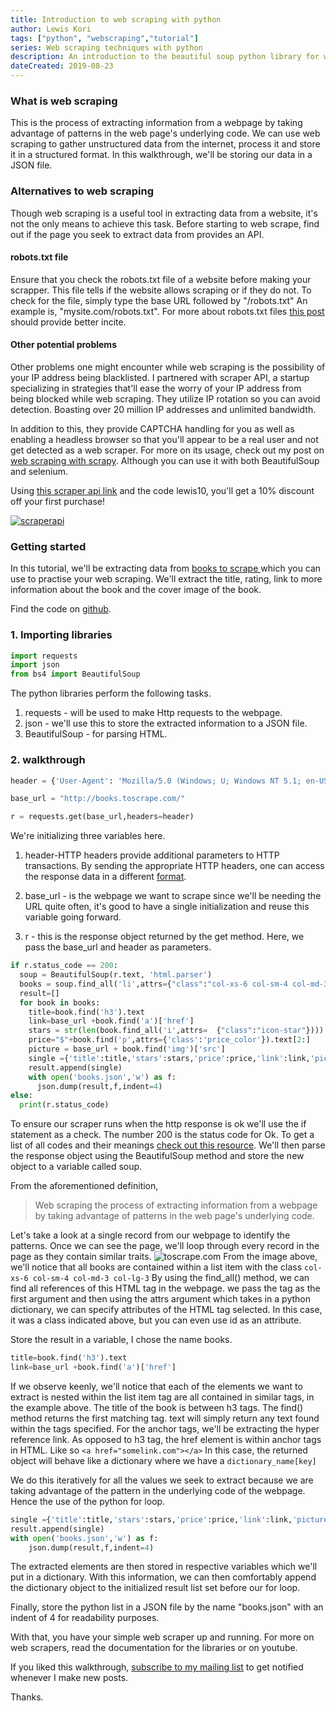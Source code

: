 ```yaml
---
title: Introduction to web scraping with python
author: Lewis Kori
tags: ["python", "webscraping","tutorial"]
series: Web scraping techniques with python
description: An introduction to the beautiful soup python library for web scraping
dateCreated: 2019-08-23
---
```

### What is web scraping

This is the process of extracting information from a webpage by taking advantage of patterns in the web page's underlying code.
We can use web scraping to gather unstructured data from the internet, process it and store it in a structured format.
In this walkthrough, we'll be storing our data in a JSON file.

### Alternatives to web scraping

Though web scraping is a useful tool in extracting data from a website,
it's not the only means to achieve this task.
Before starting to web scrape, find out if the page you seek to extract data from provides an API.

#### robots.txt file

Ensure that you check the robots.txt file of a website before making your scrapper. This file tells if the website allows scraping or if they do not.
To check for the file, simply type the base URL followed by "/robots.txt"
An example is, "mysite.com/robots.txt".
For more about robots.txt files [this post](https://varvy.com/robottxt.html) should provide better incite.

#### Other potential problems

Other problems one might encounter while web scraping is the possibility of your IP address being blacklisted. I partnered with scraper API, a startup specializing in strategies that'll ease the worry of your IP address from being blocked while web scraping. They utilize IP rotation so you can avoid detection. Boasting over 20 million IP addresses and unlimited bandwidth.

In addition to this, they provide CAPTCHA handling for you as well as enabling a headless browser so that you'll appear to be a real user and not get detected as a web scraper. For more on its usage, check out my post on [web scraping with scrapy](/blog/web-scraping-managing-proxies-and-captcha-with-scrapy-and-the-scraper-api/). Although you can use it with both BeautifulSoup and selenium.

Using [this scraper api link](https://www.scraperapi.com?_go=korilewis) and the code
lewis10, you'll get a 10% discount off your first purchase!

 <a href="https://www.scraperapi.com?fpr=lewiskori" target="_blank" style="outline:none;border:none;"><img src="https://d2gdx5nv84sdx2.cloudfront.net/uploads/ssvxh57a/marketing_asset/banner/2665/069-ScraperAPI-B-GIF-336x280-v1.gif" alt="scraperapi" border="0"/></a>

### **Getting started**

In this tutorial, we'll be extracting data from [books to scrape
](http://books.toscrape.com/) which you can use to practise your web scraping.
We'll extract the title, rating, link to more information about the book and the cover image of the book.

Find the code on [github](https://github.com/lewis-kori/webcrawler-tutorial).

### 1. Importing libraries

```python
import requests
import json
from bs4 import BeautifulSoup
```

The python libraries perform the following tasks.

1. requests - will be used to make Http requests to the webpage.
2. json - we'll use this to store the extracted information to a JSON file.
3. BeautifulSoup - for parsing HTML.

### 2. walkthrough

```python
header = {'User-Agent': 'Mozilla/5.0 (Windows; U; Windows NT 5.1; en-US; rv:1.9.0.7) Gecko/2009021910 Firefox/3.0.7'}

base_url = "http://books.toscrape.com/"

r = requests.get(base_url,headers=header)
```

We're initializing three variables here.

1. header-HTTP headers provide additional parameters to HTTP transactions. By sending the appropriate HTTP headers, one can access the response data in a different [format](http://go-colly.org/articles/scraping_related_http_headers/).  

2. base_url - is the webpage we want to scrape since we'll be needing the URL quite often, it's good to have a single initialization and reuse this variable going forward.

3. r - this is the response object returned by the get method. Here, we pass the base_url and header as parameters.

```python
if r.status_code == 200:
  soup = BeautifulSoup(r.text, 'html.parser')
  books = soup.find_all('li',attrs={"class":"col-xs-6 col-sm-4 col-md-3 col-lg-3"})
  result=[]
  for book in books:
    title=book.find('h3').text
    link=base_url +book.find('a')['href']
    stars = str(len(book.find_all('i',attrs=  {"class":"icon-star"}))) + " out of 5"
    price="$"+book.find('p',attrs={'class':'price_color'}).text[2:]
    picture = base_url + book.find('img')['src']
    single ={'title':title,'stars':stars,'price':price,'link':link,'picture':picture}
    result.append(single)
    with open('books.json','w') as f:
      json.dump(result,f,indent=4)
else:
  print(r.status_code)
```

To ensure our scraper runs when the http response is ok we'll use the if statement as a check. The number 200 is the status code for Ok. To get a list of all codes and their meanings [check out this resource](https://www.restapitutorial.com/httpstatuscodes.html).
We'll then parse the response object using the BeautifulSoup method and store the new object to a variable called soup.

From the aforementioned definition,
>Web scraping the process of extracting information from a webpage by taking advantage of patterns in the web page's underlying code.

Let's take a look at a single record from our webpage to identify the patterns. Once we can see the page, we'll loop through every record in the page as they contain similar traits.
![toscrape.com](https://res.cloudinary.com/practicaldev/image/fetch/s--0vJGh1fH--/c_imagga_scale,f_auto,fl_progressive,h_420,q_auto,w_1000/https://thepracticaldev.s3.amazonaws.com/i/pdfw0kcge1v8le01c1q5.PNG)
From the image above, we'll notice that all books are contained within a list item with the class ```col-xs-6 col-sm-4 col-md-3 col-lg-3```
By using the find_all() method, we can find all references of this HTML tag in the webpage. we pass the tag as the first argument and then using the attrs argument which takes in a python dictionary, we can specify attributes of the HTML tag selected. In this case, it was a class indicated above, but you can even use id as an attribute.

Store the result in a variable, I chose the name books.

```python
title=book.find('h3').text
link=base_url +book.find('a')['href']
```

If we observe keenly, we'll notice that each of the elements we want to extract is nested within the list item tag are all contained in similar tags, in the example above. The title of the book is between h3 tags.
The find() method returns the first matching tag.
text will simply return any text found within the tags specified.
For the anchor tags, we'll be extracting the hyper reference link.
As opposed to h3 tag, the href element is within anchor tags in HTML. Like so
`<a href="somelink.com"></a>`
In this case, the returned object will behave like a dictionary where we have a `dictionary_name[key]`

We do this iteratively for all the values we seek to extract because we are taking advantage of the pattern in the underlying code of the webpage. Hence the use of the python for loop.

```python
single ={'title':title,'stars':stars,'price':price,'link':link,'picture':picture}
result.append(single)
with open('books.json','w') as f:
    json.dump(result,f,indent=4)
```

The extracted elements are then stored in respective variables which we'll put in a dictionary. With this information, we can then comfortably append the dictionary object to the initialized result list set before our for loop.

Finally, store the python list in a JSON file by the name "books.json" with an indent of 4 for readability purposes.

With that, you have your simple web scraper up and running. For more on web scrapers, read the documentation for the libraries or on youtube.

If you liked this walkthrough, [subscribe to my mailing list](https://mailchi.mp/c42286076bd8/lewiskori) to get notified whenever I make new posts.

Thanks.
